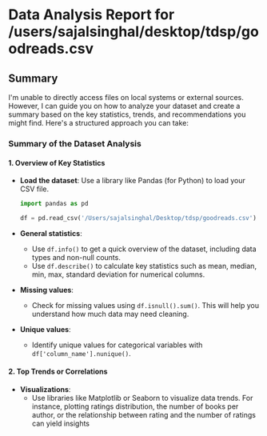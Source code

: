# Data Analysis Report for /users/sajalsinghal/desktop/tdsp/goodreads.csv
## Summary
I'm unable to directly access files on local systems or external sources. However, I can guide you on how to analyze your dataset and create a summary based on the key statistics, trends, and recommendations you might find. Here's a structured approach you can take:

### Summary of the Dataset Analysis

#### 1. Overview of Key Statistics
- **Load the dataset**: Use a library like Pandas (for Python) to load your CSV file.
  ```python
  import pandas as pd
  
  df = pd.read_csv('/Users/sajalsinghal/Desktop/tdsp/goodreads.csv')
  ```
  
- **General statistics**:
  - Use `df.info()` to get a quick overview of the dataset, including data types and non-null counts.
  - Use `df.describe()` to calculate key statistics such as mean, median, min, max, standard deviation for numerical columns.
  
- **Missing values**:
  - Check for missing values using `df.isnull().sum()`. This will help you understand how much data may need cleaning.

- **Unique values**:
  - Identify unique values for categorical variables with `df['column_name'].nunique()`.

#### 2. Top Trends or Correlations
- **Visualizations**:
  - Use libraries like Matplotlib or Seaborn to visualize data trends. For instance, plotting ratings distribution, the number of books per author, or the relationship between rating and the number of ratings can yield insights

